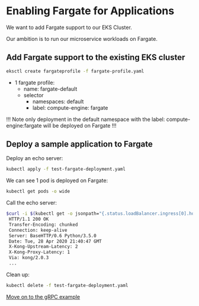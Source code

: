 # Enabling Fargate for Applications

We want to add Fargate support to our EKS Cluster.

Our ambition is to run our microservice workloads on Fargate. 

## Add Fargate support to the existing EKS cluster

```bash
eksctl create fargateprofile -f fargate-profile.yaml
```

- 1 fargate profile:
    - name: fargate-default
    - selector 
        - namespaces: default
        - label: compute-engine: fargate
        
!!! Note only deployment in the default namespace with the label: compute-engine:fargate will be deployed on Fargate !!!

## Deploy a sample application to Fargate

Deploy an echo server:
```bash
kubectl apply -f test-fargate-deployment.yaml
```

We can see 1 pod is deployed on Fargate:
```bash
kubectl get pods -o wide          
```

Call the echo server:
```bash
$curl -i $(kubectl get -o jsonpath="{.status.loadBalancer.ingress[0].hostname}" service -n kong kong-proxy)/echo
 HTTP/1.1 200 OK
 Transfer-Encoding: chunked
 Connection: keep-alive
 Server: BaseHTTP/0.6 Python/3.5.0
 Date: Tue, 28 Apr 2020 21:40:47 GMT
 X-Kong-Upstream-Latency: 2
 X-Kong-Proxy-Latency: 1
 Via: kong/2.0.3
 ...
```

Clean up:
```bash
kubectl delete -f test-fargate-deployment.yaml
```

[Move on to the gRPC example](../grpc-example/README.md)